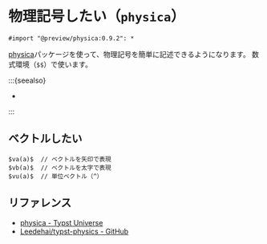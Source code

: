 # 物理記号したい（``physica``）

```typ
#import "@preview/physica:0.9.2": *
```

[physica](https://github.com/typst/packages/tree/main/packages/preview/physica/0.9.2)パッケージを使って、物理記号を簡単に記述できるようになります。
数式環境（``$$``）で使います。

:::{seealso}

- [](../latex/latex-physics.md)

:::

## ベクトルしたい

```typst
$va(a)$  // ベクトルを矢印で表現
$vb(a)$  // ベクトルを太字で表現
$vu(a)$  // 単位ベクトル（^）
```

## リファレンス

- [physica - Typst Universe](https://typst.app/universe/package/physica/)
- [Leedehai/typst-physics - GitHub](https://github.com/Leedehai/typst-physics)
